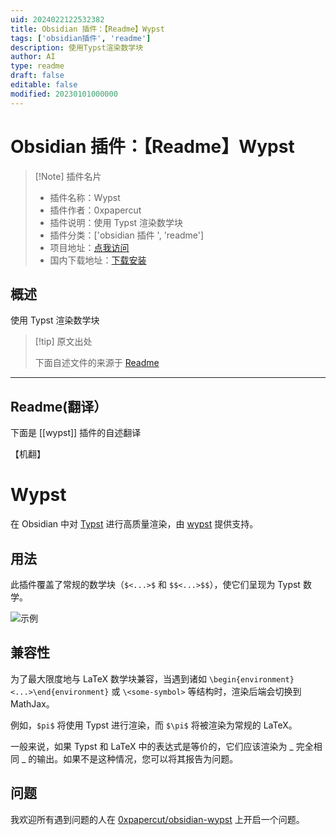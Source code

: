 ```yaml
---
uid: 2024022122532382
title: Obsidian 插件：【Readme】Wypst
tags: ['obsidian插件', 'readme']
description: 使用Typst渲染数学块
author: AI
type: readme
draft: false
editable: false
modified: 20230101000000
---
```


# Obsidian 插件：【Readme】Wypst

> [!Note] 插件名片
> - 插件名称：Wypst
> - 插件作者：0xpapercut
> - 插件说明：使用 Typst 渲染数学块
> - 插件分类：['obsidian 插件 ', 'readme']
> - 项目地址：[点我访问](https://github.com/0xpapercut/obsidian-wypst)
> - 国内下载地址：[下载安装](https://pkmer.cn/products/plugin/pluginMarket/?wypst)

## 概述

使用 Typst 渲染数学块

> [!tip] 原文出处
>
>下面自述文件的来源于 [Readme](https://ghproxy.net/https://raw.githubusercontent.com/0xpapercut/obsidian-wypst/master/README.md)
>

---

## Readme(翻译）

下面是 [[wypst]] 插件的自述翻译

【机翻】

# Wypst

在 Obsidian 中对 [Typst](https://github.com/typst/typst) 进行高质量渲染，由 [wypst](https://github.com/0xpapercut/wypst) 提供支持。

## 用法

此插件覆盖了常规的数学块（`$<...>$` 和 `$$<...>$$`），使它们呈现为 Typst 数学。

![示例](https://cdn.pkmer.cn/covers/wypst_2_0.png!pkmer)

## 兼容性

为了最大限度地与 LaTeX 数学块兼容，当遇到诸如 `\begin{environment}<...>\end{environment}` 或 `\<some-symbol>` 等结构时，渲染后端会切换到 MathJax。

例如，`$pi$` 将使用 Typst 进行渲染，而 `$\pi$` 将被渲染为常规的 LaTeX。

一般来说，如果 Typst 和 LaTeX 中的表达式是等价的，它们应该渲染为 _ 完全相同 _ 的输出。如果不是这种情况，您可以将其报告为问题。

## 问题

我欢迎所有遇到问题的人在 [0xpapercut/obsidian-wypst](https://github.com/0xpapercut/obsidian-wypst/issues/new) 上开启一个问题。
